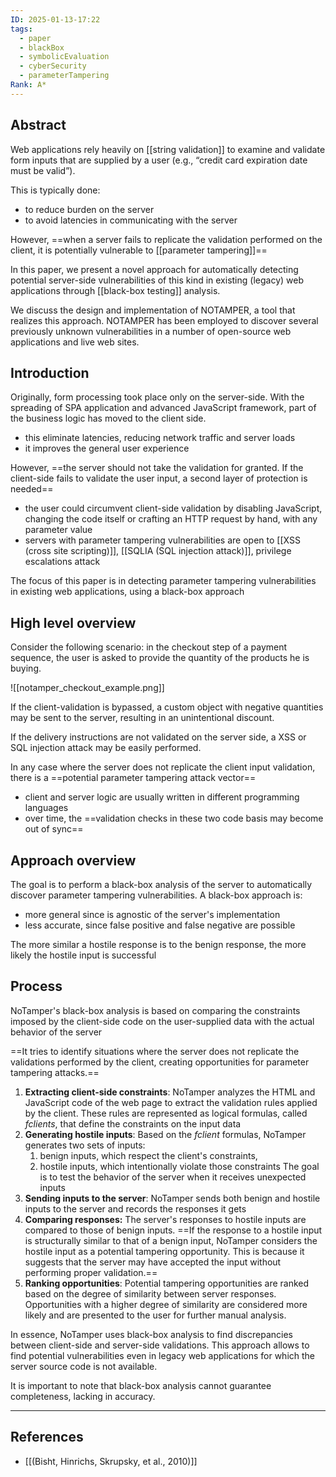 ```yaml
---
ID: 2025-01-13-17:22
tags:
  - paper
  - blackBox
  - symbolicEvaluation
  - cyberSecurity
  - parameterTampering
Rank: A*
---
```

## Abstract

Web applications rely heavily on [[string validation]] to examine and validate form inputs that are supplied by a user (e.g., “credit card expiration date must be valid”).

This is typically done:
- to reduce burden on the server
- to avoid latencies in communicating with the server

However, ==when a server fails to replicate the validation performed on the client, it is potentially vulnerable to [[parameter tampering]]==

In this paper, we present a novel approach for automatically detecting potential server-side vulnerabilities of this kind in existing (legacy) web applications through [[black-box testing]] analysis. 

We discuss the design and implementation of NOTAMPER, a tool that realizes this approach. NOTAMPER has been employed to discover several previously unknown vulnerabilities in a number of open-source web applications and live web sites.

## Introduction

Originally, form processing took place only on the server-side. With the spreading of SPA application and advanced JavaScript framework, part of the business logic has moved to the client side.
- this eliminate latencies, reducing network traffic and server loads
- it improves the general user experience

However, ==the server should not take the validation for granted. If the client-side fails to validate the user input, a second layer of protection is needed==
- the user could circumvent client-side validation by disabling JavaScript, changing the code itself or crafting an HTTP request by hand, with any parameter value
- servers with parameter tampering vulnerabilities are open to [[XSS (cross site scripting)]], [[SQLIA (SQL injection attack)]], privilege escalations attack

The focus of this paper is in detecting parameter tampering vulnerabilities in existing web applications, using a black-box approach

## High level overview

Consider the following scenario: in the checkout step of a payment sequence, the user is asked to provide the quantity of the products he is buying. 

![[notamper_checkout_example.png]]

If the client-validation is bypassed, a custom object with negative quantities may be sent to the server, resulting in an unintentional discount.

If the delivery instructions are not validated on the server side, a XSS or SQL injection attack may be easily performed.

In any case where the server does not replicate the client input validation, there is a ==potential parameter tampering attack vector==
- client and server logic are usually written in different programming languages
- over time, the ==validation checks in these two code basis may become out of sync==

## Approach overview

The goal is to perform a black-box analysis of the server to automatically discover parameter tampering vulnerabilities. A black-box approach is:
- more general since is agnostic of the server's implementation
- less accurate, since false positive and false negative are possible

The more similar a hostile response is to the benign response, the more likely the hostile input is successful
## Process

NoTamper's black-box analysis is based on comparing the constraints imposed by the client-side code on the user-supplied data with the actual behavior of the server

==It tries to identify situations where the server does not replicate the validations performed by the client, creating opportunities for parameter tampering attacks.==

1. **Extracting client-side constraints**: NoTamper analyzes the HTML and JavaScript code of the web page to extract the validation rules applied by the client. These rules are represented as logical formulas, called *fclients*, that define the constraints on the input data
2. **Generating hostile inputs**: Based on the *fclient* formulas, NoTamper generates two sets of inputs: 
	1. benign inputs, which respect the client's constraints,
	2. hostile inputs, which intentionally violate those constraints
	The goal is to test the behavior of the server when it receives unexpected inputs
3. **Sending inputs to the server**: NoTamper sends both benign and hostile inputs to the server and records the responses it gets
4. **Comparing responses:** The server's responses to hostile inputs are compared to those of benign inputs. ==If the response to a hostile input is structurally similar to that of a benign input, NoTamper considers the hostile input as a potential tampering opportunity. This is because it suggests that the server may have accepted the input without performing proper validation.==
5. **Ranking opportunities**: Potential tampering opportunities are ranked based on the degree of similarity between server responses. Opportunities with a higher degree of similarity are considered more likely and are presented to the user for further manual analysis.

In essence, NoTamper uses black-box analysis to find discrepancies between client-side and server-side validations. This approach allows to find potential vulnerabilities even in legacy web applications for which the server source code is not available.

It is important to note that black-box analysis cannot guarantee completeness, lacking in accuracy.

---
## References
- [[(Bisht, Hinrichs, Skrupsky, et al., 2010)]]